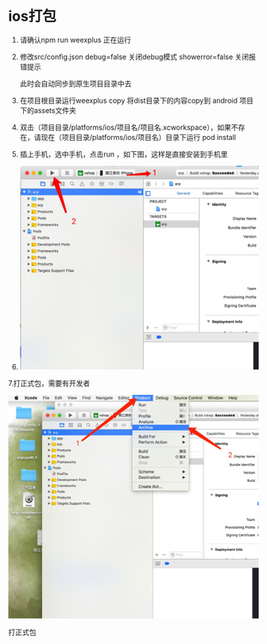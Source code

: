 # ios打包

1. 请确认npm run weexplus 正在运行
2. 修改src/config.json debug=false  关闭debug模式  showerror=false 关闭报错提示

      此时会自动同步到原生项目目录中去

3. 在项目根目录运行weexplus copy 将dist目录下的内容copy到 android 项目下的assets文件夹

4. 双击（项目目录/platforms/ios/项目名/项目名.xcworkspace），如果不存在，请现在（项目目录/platforms/ios/项目名）目录下运行 pod install

5. 插上手机，选中手机，点击run ，如下图，这样是直接安装到手机里

6. ![](/assets/1526093134213.jpg)

7.打正式包，需要有开发者

![](/assets/1526093317148.jpg)



打正式包



